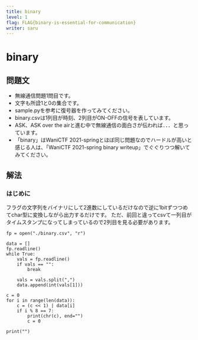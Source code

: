 ```yaml
---
title: binary
level: 1
flag: FLAG{binary-is-essential-for-communication}
writer: saru
---
```


# binary
## 問題文

+ 無線通信問題1問目です。
+ 文字も所詮1と0の集合です。
+ sample.pyを参考に復号器を作ってみてください。
+ binary.csvは1列目が時刻、2列目がON-OFFの信号を表しています。
+ ASK、ASK over the airと進む中で無線通信の面白さが伝われば．．．と思っています。
+ 「binary」はWaniCTF 2021-springとほぼ同じ問題なのでハードルが高いと感じる人は、「WaniCTF 2021-spring binary writeup」でぐぐりつつ解いてみてください。

## 解法

### はじめに

フラグの文字列をバイナリにして2進数にしているだけなので逆に1bitずつつめてchar型に変換しながら出力するだけです。
ただ、前回と違ってcsvて一列目がタイムスタンプになってしまっているので2列目を見る必要があります。

```
fp = open("./binary.csv", "r")

data = []
fp.readline()
while True:
    vals = fp.readline()
    if vals == "":
        break

    vals = vals.split(",")
    data.append(int(vals[1]))

c = 0
for i in range(len(data)):
    c = (c << 1) | data[i]
    if i % 8 == 7:
        print(chr(c), end="")
        c = 0

print("")
```
